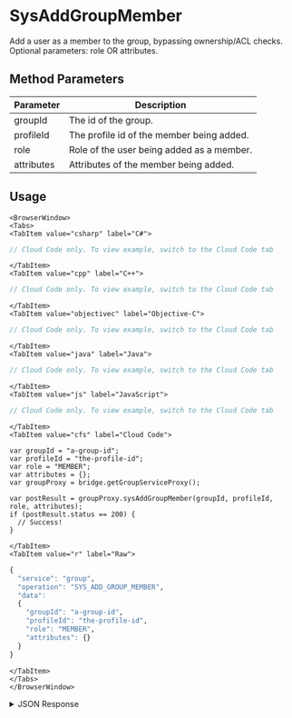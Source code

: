 # SysAddGroupMember

Add a user as a member to the group, bypassing ownership/ACL checks. Optional parameters: role OR attributes.

<PartialServop service_name="group" operation_name="SYS_ADD_GROUP_MEMBER" />

## Method Parameters
Parameter | Description
--------- | -----------
groupId | The id of the group.
profileId | The profile id of the member being added.
role | Role of the user being added as a member.
attributes | Attributes of the member being added.

## Usage

```mdx-code-block
<BrowserWindow>
<Tabs>
<TabItem value="csharp" label="C#">
```

```csharp
// Cloud Code only. To view example, switch to the Cloud Code tab
```

```mdx-code-block
</TabItem>
<TabItem value="cpp" label="C++">
```

```cpp
// Cloud Code only. To view example, switch to the Cloud Code tab
```

```mdx-code-block
</TabItem>
<TabItem value="objectivec" label="Objective-C">
```

```objectivec
// Cloud Code only. To view example, switch to the Cloud Code tab
```

```mdx-code-block
</TabItem>
<TabItem value="java" label="Java">
```

```java
// Cloud Code only. To view example, switch to the Cloud Code tab
```

```mdx-code-block
</TabItem>
<TabItem value="js" label="JavaScript">
```

```javascript
// Cloud Code only. To view example, switch to the Cloud Code tab
```

```mdx-code-block
</TabItem>
<TabItem value="cfs" label="Cloud Code">
```

```cfscript
var groupId = "a-group-id";
var profileId = "the-profile-id";
var role = "MEMBER";
var attributes = {};
var groupProxy = bridge.getGroupServiceProxy();

var postResult = groupProxy.sysAddGroupMember(groupId, profileId, role, attributes);
if (postResult.status == 200) {
  // Success!
}
```

```mdx-code-block
</TabItem>
<TabItem value="r" label="Raw">
```

```r
{
  "service": "group",
  "operation": "SYS_ADD_GROUP_MEMBER",
  "data":
  {
    "groupId": "a-group-id",
    "profileId": "the-profile-id",
    "role": "MEMBER",
    "attributes": {}
  }
}
```

```mdx-code-block
</TabItem>
</Tabs>
</BrowserWindow>
```

<details>
<summary>JSON Response</summary>

```json
{
  "status" : 200,
  "data" : null
}
```
</details>

